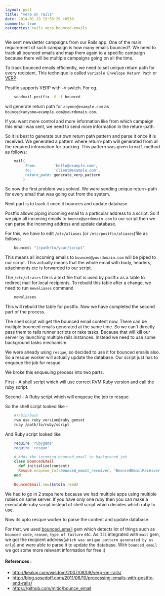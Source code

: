 ```yaml
---
layout: post
title: "verp on rails"
date: 2014-01-19 15:50:29 +0530
comments: true
categories: rails verp bounced-emails
---
```


We sent newsletter campaigns from our Rails app. One of the main
requirement of such campaign is how many emails bounced?. We need to
track all bounced emails and map them again to a specific campaign
because there will be multiple campaigns going on all the time.

To track bounced emails efficiently, we need to set unique return path
for every recipient. This technique is called `Variable Envelope Return
Path` or [VERP](http://en.wikipedia.org/wiki/VERP)

Postfix supports VERP with `-V` switch. For eg.

``` bash
    sendmail.postfix -V -f bounced
```

will generate return path for `anyone@example.com` as
`bounced+anyone=example.com@yourdomain.com`.

If you want more control and more information like from which campaign
this email was sent, we need to send more information in the return-path.

<!-- more -->

So it is best to generate our own return path pattern and parse it
once it is received. We generated a pattern where return-path will
generated from all the required information for tracking.
This pattern was given to `mail` method as follows:

``` ruby
    mail(
         from:        'hello@example.com',
         to:          'client@example.com',
         return_path: generate_verp_pattern
        )
```

So now the first problem was solved. We were sending unique
return-path for every email that was going out from the system.

Next part is to track it once it bounces and update database.

Postfix allows piping incoming email to a particular address to a
script. So if we pipe all incoming emails to `bounce@yordomain.com` to
our script then we can parse the incoming address and update database.

For this, we have to edit `/etc/aliases` (or `/etc/postfix/aliases`)file as follows:

``` bash
    bounced: "|/path/to/your/script"
```

This means all incoming emails to `bounced@yourdomain.com` will be
piped to our script. This actually means that the whole email with
body, headers, attachments etc is forwarded to our script.

The `/etc/aliases` file is a text file that is used by postfix as a
table to redirect mail for local recipients. To rebuild this table
after a change, we need to run `newaliases` command

``` bash
    newaliases
```

This will rebuild the table for postfix. Now we have completed the
second part of the process.

The shell script will get the bounced email content now. There can be
multiple bounced emails generated at the same time. So we can't
directly pass them to rails runner scripts or rake tasks. Because that
will kill our server by launching multiple rails instances. Instead we
need to use some background tasks mechanism.

We were already using `resque`, so decided to use it for bounced emails
also. So a resque worker will actually update the database. Our script
just has to enqueue the job for resque.

We broke this enqueuing process into two parts.

First - A shell script which will use correct RVM Ruby version and
call the ruby script.

Second - A Ruby script which will enqueue the job to resque.

So the shell script looked like -

``` bash
    #!/bin/bash
    rvm use ruby_version@ruby_gemset
    ruby /path/to/ruby/script
```

And Ruby script looked like

``` ruby
    require 'rubygems'
    require 'resque'

    # Adds the incoming bounced_email to background job
    class BouncedEmail
      def initialize(content)
      Resque.enqueue_to(:bounced_email_receiver, 'BouncedEmailReceiver', content)
    end
    
    BouncedEmail.new($stdin.read)
```

We had to go in 2 steps here because we had multiple apps using multiple
rubies on same server. If you have only one ruby then you can make a
executable ruby script instead of shell script which decides which
ruby to use.


Now its upto resque worker to parse the content and update database.

For that, we used [bounced_email](https://github.com/mitio/bounce_email) gem which
detects lot of things such as `bounced code`, `reason`, `type of failure`
etc. As it is integrated with `mail` gem, we got the recipient
address(`which was unique pattern generated by us only`) and were able
to parse it to update the database. With `bounced_email` we got some
more relevant information for free :)

#### References :
  * http://keakaj.com/wisdom/2007/08/08/verp-on-rails/
  * http://blog.sosedoff.com/2011/08/10/processing-emails-with-postfix-and-rails/
  * https://github.com/mitio/bounce_email
